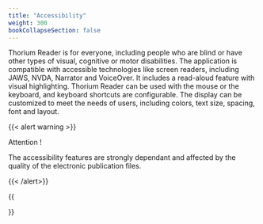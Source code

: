 ```yaml
---
title: "Accessibility"
weight: 300
bookCollapseSection: false
---
```

 Thorium Reader is for everyone, including people who are blind or have
 other types of visual, cognitive or motor disabilities. The application is
 compatible with accessible technologies like
 screen readers, including JAWS, NVDA, Narrator and
 VoiceOver. It includes a read-aloud feature with visual highlighting.
Thorium Reader can be used with the mouse or the keyboard,
and keyboard shortcuts are configurable.
The display can be
 customized to meet the needs of users, including colors,
 text size, spacing, font and layout.

 {{< alert warning >}}

Attention !

The accessibility features are strongly dependant and affected by
the quality of the electronic publication files.

{{< /alert>}}

{{<section>}}
